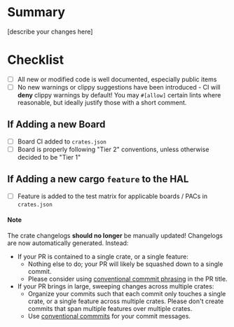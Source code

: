 # Summary
[describe your changes here]

# Checklist
  - [ ] All new or modified code is well documented, especially public items
  - [ ] No new warnings or clippy suggestions have been introduced - CI will **deny** clippy warnings by default! You may `#[allow]` certain lints where reasonable, but ideally justify those with a short comment. 

## If Adding a new Board
  - [ ] Board CI added to `crates.json`
  - [ ] Board is properly following "Tier 2" conventions, unless otherwise decided to be "Tier 1"

## If Adding a new cargo `feature` to the HAL
  - [ ] Feature is added to the test matrix for applicable boards / PACs in `crates.json`

#### Note
The crate changelogs **should no longer** be manually updated! Changelogs are now automatically generated. Instead:

- If your PR is contained to a single crate, or a single feature:
  - Nothing else to do; your PR will likely be squashed down to a single commit.
  - Please consider using [conventional commmit phrasing](https://www.conventionalcommits.org) in the PR title.
- If your PR brings in large, sweeping changes across multiple crates:
  - Organize your commits such that each commit only touches a single crate, or a single feature across multiple crates. Please don't create commits that span multiple features over multiple crates.
  - Use [conventional commmits](https://www.conventionalcommits.org) for your commit messages.
